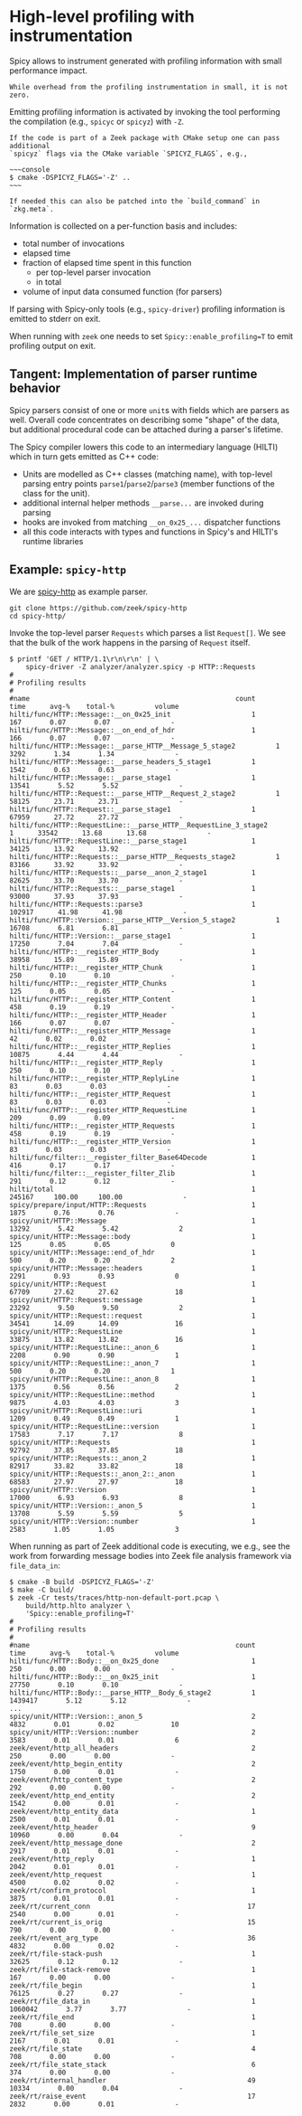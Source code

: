 # High-level profiling with instrumentation

Spicy allows to instrument generated with profiling information with small
performance impact.

```admonish warning
While overhead from the profiling instrumentation in small, it is not zero.
```

Emitting profiling information is activated by invoking the tool performing the
compilation (e.g., `spicyc` or `spicyz`) with `-Z`.

```admonish hint
If the code is part of a Zeek package with CMake setup one can pass additional
`spicyz` flags via the CMake variable `SPICYZ_FLAGS`, e.g.,

~~~console
$ cmake -DSPICYZ_FLAGS='-Z' ..
~~~

If needed this can also be patched into the `build_command` in `zkg.meta`.
```

Information is collected on a per-function basis and includes:

- total number of invocations
- elapsed time
- fraction of elapsed time spent in this function
  - per top-level parser invocation
  - in total
- volume of input data consumed function (for parsers)

If parsing with Spicy-only tools (e.g., `spicy-driver`)
profiling information is emitted to stderr on exit.

When running with `zeek` one needs to set `Spicy::enable_profiling=T` to emit
profiling output on exit.

## Tangent: Implementation of parser runtime behavior

Spicy parsers consist of one or more `unit`s with fields which are parsers as
well. Overall code concentrates on describing some "shape" of the data, but
additional procedural code can be attached during a parser's lifetime.

The Spicy compiler lowers this code to an intermediary language (HILTI) which
in turn gets emitted as C++ code:

- Units are modelled as C++ classes (matching name), with top-level parsing
  entry points `parse1`/`parse2`/`parse3` (member functions of the class for
  the unit).
- additional internal helper methods `__parse...`  are invoked during parsing
- hooks are invoked from matching `__on_0x25_...` dispatcher functions
- all this code interacts with types and functions in Spicy's and HILTI's runtime libraries

## Example: `spicy-http`

We are [spicy-http](https://github.com/zeek/spicy-http) as example parser.

```console
git clone https://github.com/zeek/spicy-http
cd spicy-http/
```

Invoke the top-level parser `Requests` which parses a list `Request[]`. We see
that the bulk of the work happens in the parsing of `Request` itself.

```console
$ printf 'GET / HTTP/1.1\r\n\r\n' | \
    spicy-driver -Z analyzer/analyzer.spicy -p HTTP::Requests
#
# Profiling results
#
#name                                                   count       time      avg-%    total-%          volume
hilti/func/HTTP::Message::__on_0x25_init                    1        167       0.07       0.07               -
hilti/func/HTTP::Message::__on_end_of_hdr                   1        166       0.07       0.07               -
hilti/func/HTTP::Message::__parse_HTTP__Message_5_stage2          1       3292       1.34       1.34               -
hilti/func/HTTP::Message::__parse_headers_5_stage1          1       1542       0.63       0.63               -
hilti/func/HTTP::Message::__parse_stage1                    1      13541       5.52       5.52               -
hilti/func/HTTP::Request::__parse_HTTP__Request_2_stage2          1      58125      23.71      23.71               -
hilti/func/HTTP::Request::__parse_stage1                    1      67959      27.72      27.72               -
hilti/func/HTTP::RequestLine::__parse_HTTP__RequestLine_3_stage2          1      33542      13.68      13.68               -
hilti/func/HTTP::RequestLine::__parse_stage1                1      34125      13.92      13.92               -
hilti/func/HTTP::Requests::__parse_HTTP__Requests_stage2          1      83166      33.92      33.92               -
hilti/func/HTTP::Requests::__parse__anon_2_stage1           1      82625      33.70      33.70               -
hilti/func/HTTP::Requests::__parse_stage1                   1      93000      37.93      37.93               -
hilti/func/HTTP::Requests::parse3                           1     102917      41.98      41.98               -
hilti/func/HTTP::Version::__parse_HTTP__Version_5_stage2          1      16708       6.81       6.81               -
hilti/func/HTTP::Version::__parse_stage1                    1      17250       7.04       7.04               -
hilti/func/HTTP::__register_HTTP_Body                       1      38958      15.89      15.89               -
hilti/func/HTTP::__register_HTTP_Chunk                      1        250       0.10       0.10               -
hilti/func/HTTP::__register_HTTP_Chunks                     1        125       0.05       0.05               -
hilti/func/HTTP::__register_HTTP_Content                    1        458       0.19       0.19               -
hilti/func/HTTP::__register_HTTP_Header                     1        166       0.07       0.07               -
hilti/func/HTTP::__register_HTTP_Message                    1         42       0.02       0.02               -
hilti/func/HTTP::__register_HTTP_Replies                    1      10875       4.44       4.44               -
hilti/func/HTTP::__register_HTTP_Reply                      1        250       0.10       0.10               -
hilti/func/HTTP::__register_HTTP_ReplyLine                  1         83       0.03       0.03               -
hilti/func/HTTP::__register_HTTP_Request                    1         83       0.03       0.03               -
hilti/func/HTTP::__register_HTTP_RequestLine                1        209       0.09       0.09               -
hilti/func/HTTP::__register_HTTP_Requests                   1        458       0.19       0.19               -
hilti/func/HTTP::__register_HTTP_Version                    1         83       0.03       0.03               -
hilti/func/filter::__register_filter_Base64Decode           1        416       0.17       0.17               -
hilti/func/filter::__register_filter_Zlib                   1        291       0.12       0.12               -
hilti/total                                                 1     245167     100.00     100.00               -
spicy/prepare/input/HTTP::Requests                          1       1875       0.76       0.76               -
spicy/unit/HTTP::Message                                    1      13292       5.42       5.42               2
spicy/unit/HTTP::Message::body                              1        125       0.05       0.05               0
spicy/unit/HTTP::Message::end_of_hdr                        1        500       0.20       0.20               2
spicy/unit/HTTP::Message::headers                           1       2291       0.93       0.93               0
spicy/unit/HTTP::Request                                    1      67709      27.62      27.62              18
spicy/unit/HTTP::Request::message                           1      23292       9.50       9.50               2
spicy/unit/HTTP::Request::request                           1      34541      14.09      14.09              16
spicy/unit/HTTP::RequestLine                                1      33875      13.82      13.82              16
spicy/unit/HTTP::RequestLine::_anon_6                       1       2208       0.90       0.90               1
spicy/unit/HTTP::RequestLine::_anon_7                       1        500       0.20       0.20               1
spicy/unit/HTTP::RequestLine::_anon_8                       1       1375       0.56       0.56               2
spicy/unit/HTTP::RequestLine::method                        1       9875       4.03       4.03               3
spicy/unit/HTTP::RequestLine::uri                           1       1209       0.49       0.49               1
spicy/unit/HTTP::RequestLine::version                       1      17583       7.17       7.17               8
spicy/unit/HTTP::Requests                                   1      92792      37.85      37.85              18
spicy/unit/HTTP::Requests::_anon_2                          1      82917      33.82      33.82              18
spicy/unit/HTTP::Requests::_anon_2::_anon                   1      68583      27.97      27.97              18
spicy/unit/HTTP::Version                                    1      17000       6.93       6.93               8
spicy/unit/HTTP::Version::_anon_5                           1      13708       5.59       5.59               5
spicy/unit/HTTP::Version::number                            1       2583       1.05       1.05               3
```

When running as part of Zeek additional code is executing, we e.g., see the
work from forwarding message bodies into Zeek file analysis framework via
`file_data_in`:

```console
$ cmake -B build -DSPICYZ_FLAGS='-Z'
$ make -C build/
$ zeek -Cr tests/traces/http-non-default-port.pcap \
    build/http.hlto analyzer \
    'Spicy::enable_profiling=T'
#
# Profiling results
#
#name                                                   count       time      avg-%    total-%          volume
hilti/func/HTTP::Body::__on_0x25_done                       1        250       0.00       0.00               -
hilti/func/HTTP::Body::__on_0x25_init                       1      27750       0.10       0.10               -
hilti/func/HTTP::Body::__parse_HTTP__Body_6_stage2          1    1439417       5.12       5.12               -
...
spicy/unit/HTTP::Version::_anon_5                           2       4832       0.01       0.02              10
spicy/unit/HTTP::Version::number                            2       3583       0.01       0.01               6
zeek/event/http_all_headers                                 2        250       0.00       0.00               -
zeek/event/http_begin_entity                                2       1750       0.00       0.01               -
zeek/event/http_content_type                                2        292       0.00       0.00               -
zeek/event/http_end_entity                                  2       1542       0.00       0.01               -
zeek/event/http_entity_data                                 1       2500       0.01       0.01               -
zeek/event/http_header                                      9      10960       0.00       0.04               -
zeek/event/http_message_done                                2       2917       0.01       0.01               -
zeek/event/http_reply                                       1       2042       0.01       0.01               -
zeek/event/http_request                                     1       4500       0.02       0.02               -
zeek/rt/confirm_protocol                                    1       3875       0.01       0.01               -
zeek/rt/current_conn                                       17       2540       0.00       0.01               -
zeek/rt/current_is_orig                                    15        790       0.00       0.00               -
zeek/rt/event_arg_type                                     36       4832       0.00       0.02               -
zeek/rt/file-stack-push                                     1      32625       0.12       0.12               -
zeek/rt/file-stack-remove                                   1        167       0.00       0.00               -
zeek/rt/file_begin                                          1      76125       0.27       0.27               -
zeek/rt/file_data_in                                        1    1060042       3.77       3.77               -
zeek/rt/file_end                                            1        708       0.00       0.00               -
zeek/rt/file_set_size                                       1       2167       0.01       0.01               -
zeek/rt/file_state                                          4        708       0.00       0.00               -
zeek/rt/file_state_stack                                    6        374       0.00       0.00               -
zeek/rt/internal_handler                                   49      10334       0.00       0.04               -
zeek/rt/raise_event                                        17       2832       0.00       0.01               -
```
